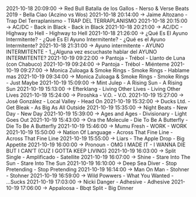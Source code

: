 2021-10-18 20:09:00 -> Red Bull Batalla de los Gallos - Nerso & Verse Beats 2019 - Bella Ciao (Aczino vs Wos)
2021-10-18 20:14:00 -> Jaime Altozano - Trap Del Terraplanismo - TRAP DEL TERRAPLANISMO
2021-10-18 20:15:00 -> AC/DC - Back in Black - Back in Black
2021-10-18 20:21:00 -> AC/DC - Highway to Hell - Highway to Hell
2021-10-18 21:26:00 -> ¿Qué Es El Ayuno Intermitente? - ¿Qué Es El Ayuno Intermitente? - ¿Qué es el Ayuno Intermitente?
2021-10-18 21:31:00 -> Ayuno intermitente - AYUNO INTERMITENTE - 1_¿Alguna vez escuchaste hablar del AYUNO INTERMITENTE?
2021-10-19 09:22:00 -> Pantoja - Trébol - Llanto de Luna (con Chabuco)
2021-10-19 09:24:00 -> Pantoja - Trébol - Miénteme
2021-10-19 09:27:00 -> Monica Zuloaga & Smoke Rings - Smoke Rings - Hablame mas
2021-10-19 09:34:00 -> Monica Zuloaga & Smoke Rings - Smoke Rings - Just Maybe
2021-10-19 15:09:00 -> Mint Julep - A Rising Sun - A Rising Sun
2021-10-19 15:13:00 -> Efterklang - Living Other Lives - Living Other Lives
2021-10-19 15:24:00 -> Piroshka - V.O. - V.O.
2021-10-19 15:27:00 -> José González - Local Valley - Head On
2021-10-19 15:32:00 -> Ducks Ltd. - Get Bleak - As Big As All Outside
2021-10-19 15:35:00 -> Night Beats - New Day - New Day
2021-10-19 15:39:00 -> Ages and Ages - Divisionary - Light Goes Out
2021-10-19 15:43:00 -> Ora the Molecule - Die To Be A Butterfly - Die To Be A Butterfly
2021-10-19 15:46:00 -> Mumu Fresh - WORK - WORK
2021-10-19 15:50:00 -> Nation Of Language - Across That Fine Line - Across That Fine Line
2021-10-19 15:55:00 -> Liars - The Apple Drop - Big Appetite
2021-10-19 16:00:00 -> Pronoun - OMG I MADE IT - I WANNA DIE BUT I CAN’T (CUZ I GOTTA KEEP LIVING)
2021-10-19 16:03:00 -> Split Single - Amplificado - Satellite
2021-10-19 16:07:00 -> Shine - Stare Into The Sun - Stare Into The Sun
2021-10-19 16:10:00 -> Deep Sea Diver - Stop Pretending - Stop Pretending
2021-10-19 16:14:00 -> Man On Man - Stohner - Stohner
2021-10-19 16:59:00 -> Wild Powwers - What You Wanted - ...Sucks
2021-10-19 17:03:00 -> Nicki Danger - Adhesive - Adhesive
2021-10-19 17:06:00 -> Appaloosa - Bbqt Split - Big Dinner
